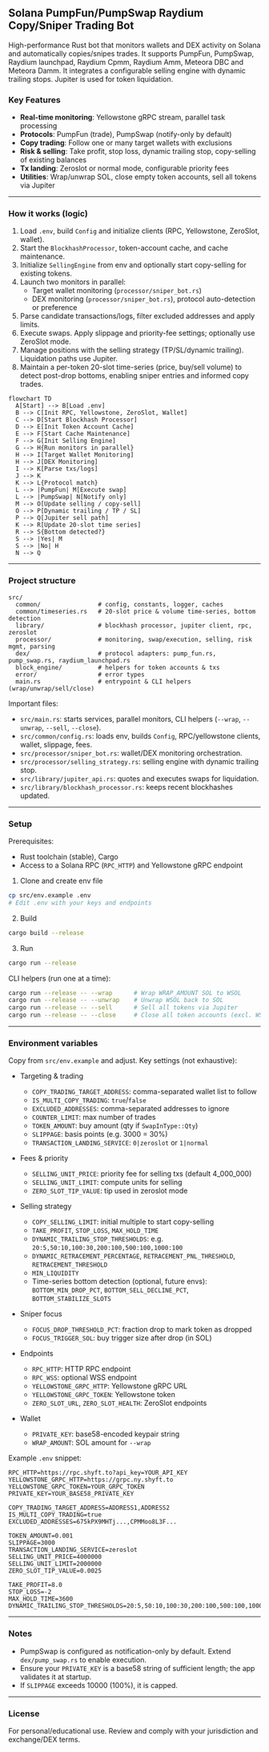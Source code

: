 ## Solana PumpFun/PumpSwap Raydium Copy/Sniper Trading Bot

High-performance Rust bot that monitors wallets and DEX activity on Solana and automatically copies/snipes trades. It supports PumpFun, PumpSwap,  Raydium launchpad, Raydium Cpmm, Raydium Amm, Meteora DBC and Meteora Damm. It integrates a configurable selling engine with dynamic trailing stops. Jupiter is used for token liquidation.

### Key Features

- **Real-time monitoring**: Yellowstone gRPC stream, parallel task processing
- **Protocols**: PumpFun (trade), PumpSwap (notify-only by default)
- **Copy trading**: Follow one or many target wallets with exclusions
- **Risk & selling**: Take profit, stop loss, dynamic trailing stop, copy-selling of existing balances
- **Tx landing**: Zeroslot or normal mode, configurable priority fees
- **Utilities**: Wrap/unwrap SOL, close empty token accounts, sell all tokens via Jupiter

---

### How it works (logic)

1. Load `.env`, build `Config` and initialize clients (RPC, Yellowstone, ZeroSlot, wallet).
2. Start the `BlockhashProcessor`, token-account cache, and cache maintenance.
3. Initialize `SellingEngine` from env and optionally start copy-selling for existing tokens.
4. Launch two monitors in parallel:
   - Target wallet monitoring (`processor/sniper_bot.rs`)
   - DEX monitoring (`processor/sniper_bot.rs`), protocol auto-detection or preference
5. Parse candidate transactions/logs, filter excluded addresses and apply limits.
6. Execute swaps. Apply slippage and priority-fee settings; optionally use ZeroSlot mode.
7. Manage positions with the selling strategy (TP/SL/dynamic trailing). Liquidation paths use Jupiter.
8. Maintain a per-token 20-slot time-series (price, buy/sell volume) to detect post-drop bottoms, enabling sniper entries and informed copy trades.

```mermaid
flowchart TD
  A[Start] --> B[Load .env]
  B --> C[Init RPC, Yellowstone, ZeroSlot, Wallet]
  C --> D[Start Blockhash Processor]
  D --> E[Init Token Account Cache]
  E --> F[Start Cache Maintenance]
  F --> G[Init Selling Engine]
  G --> H{Run monitors in parallel}
  H --> I[Target Wallet Monitoring]
  H --> J[DEX Monitoring]
  I --> K[Parse txs/logs]
  J --> K
  K --> L{Protocol match}
  L --> |PumpFun| M[Execute swap]
  L --> |PumpSwap| N[Notify only]
  M --> O[Update selling / copy-sell]
  O --> P[Dynamic trailing / TP / SL]
  P --> Q[Jupiter sell path]
  K --> R[Update 20-slot time series]
  R --> S{Bottom detected?}
  S --> |Yes| M
  S --> |No| H
  N --> Q
```

---

### Project structure

```
src/
  common/                # config, constants, logger, caches
  common/timeseries.rs   # 20-slot price & volume time-series, bottom detection
  library/               # blockhash processor, jupiter client, rpc, zeroslot
  processor/             # monitoring, swap/execution, selling, risk mgmt, parsing
  dex/                   # protocol adapters: pump_fun.rs, pump_swap.rs, raydium_launchpad.rs
  block_engine/          # helpers for token accounts & txs
  error/                 # error types
  main.rs                # entrypoint & CLI helpers (wrap/unwrap/sell/close)
```

Important files:

- `src/main.rs`: starts services, parallel monitors, CLI helpers (`--wrap`, `--unwrap`, `--sell`, `--close`).
- `src/common/config.rs`: loads env, builds `Config`, RPC/yellowstone clients, wallet, slippage, fees.
- `src/processor/sniper_bot.rs`: wallet/DEX monitoring orchestration.
- `src/processor/selling_strategy.rs`: selling engine with dynamic trailing stop.
- `src/library/jupiter_api.rs`: quotes and executes swaps for liquidation.
- `src/library/blockhash_processor.rs`: keeps recent blockhashes updated.

---

### Setup

Prerequisites:

- Rust toolchain (stable), Cargo
- Access to a Solana RPC (`RPC_HTTP`) and Yellowstone gRPC endpoint

1) Clone and create env file

```bash
cp src/env.example .env
# Edit .env with your keys and endpoints
```

2) Build

```bash
cargo build --release
```

3) Run

```bash
cargo run --release
```

CLI helpers (run one at a time):

```bash
cargo run --release -- --wrap      # Wrap WRAP_AMOUNT SOL to WSOL
cargo run --release -- --unwrap    # Unwrap WSOL back to SOL
cargo run --release -- --sell      # Sell all tokens via Jupiter
cargo run --release -- --close     # Close all token accounts (excl. WSOL with balance)
```

---

### Environment variables

Copy from `src/env.example` and adjust. Key settings (not exhaustive):

- Targeting & trading
  - `COPY_TRADING_TARGET_ADDRESS`: comma-separated wallet list to follow
  - `IS_MULTI_COPY_TRADING`: `true`/`false`
  - `EXCLUDED_ADDRESSES`: comma-separated addresses to ignore
  - `COUNTER_LIMIT`: max number of trades
  - `TOKEN_AMOUNT`: buy amount (qty if `SwapInType::Qty`)
  - `SLIPPAGE`: basis points (e.g. 3000 = 30%)
  - `TRANSACTION_LANDING_SERVICE`: `0|zeroslot` or `1|normal`

- Fees & priority
  - `SELLING_UNIT_PRICE`: priority fee for selling txs (default 4_000_000)
  - `SELLING_UNIT_LIMIT`: compute units for selling
  - `ZERO_SLOT_TIP_VALUE`: tip used in zeroslot mode

- Selling strategy
  - `COPY_SELLING_LIMIT`: initial multiple to start copy-selling
  - `TAKE_PROFIT`, `STOP_LOSS`, `MAX_HOLD_TIME`
  - `DYNAMIC_TRAILING_STOP_THRESHOLDS`: e.g. `20:5,50:10,100:30,200:100,500:100,1000:100`
  - `DYNAMIC_RETRACEMENT_PERCENTAGE`, `RETRACEMENT_PNL_THRESHOLD`, `RETRACEMENT_THRESHOLD`
  - `MIN_LIQUIDITY`
  - Time-series bottom detection (optional, future envs): `BOTTOM_MIN_DROP_PCT`, `BOTTOM_SELL_DECLINE_PCT`, `BOTTOM_STABILIZE_SLOTS`

- Sniper focus
  - `FOCUS_DROP_THRESHOLD_PCT`: fraction drop to mark token as dropped
  - `FOCUS_TRIGGER_SOL`: buy trigger size after drop (in SOL)

- Endpoints
  - `RPC_HTTP`: HTTP RPC endpoint
  - `RPC_WSS`: optional WSS endpoint
  - `YELLOWSTONE_GRPC_HTTP`: Yellowstone gRPC URL
  - `YELLOWSTONE_GRPC_TOKEN`: Yellowstone token
  - `ZERO_SLOT_URL`, `ZERO_SLOT_HEALTH`: ZeroSlot endpoints

- Wallet
  - `PRIVATE_KEY`: base58-encoded keypair string
  - `WRAP_AMOUNT`: SOL amount for `--wrap`

Example `.env` snippet:

```env
RPC_HTTP=https://rpc.shyft.to?api_key=YOUR_API_KEY
YELLOWSTONE_GRPC_HTTP=https://grpc.ny.shyft.to
YELLOWSTONE_GRPC_TOKEN=YOUR_GRPC_TOKEN
PRIVATE_KEY=YOUR_BASE58_PRIVATE_KEY

COPY_TRADING_TARGET_ADDRESS=ADDRESS1,ADDRESS2
IS_MULTI_COPY_TRADING=true
EXCLUDED_ADDRESSES=675kPX9MHTj...,CPMMoo8L3F...

TOKEN_AMOUNT=0.001
SLIPPAGE=3000
TRANSACTION_LANDING_SERVICE=zeroslot
SELLING_UNIT_PRICE=4000000
SELLING_UNIT_LIMIT=2000000
ZERO_SLOT_TIP_VALUE=0.0025

TAKE_PROFIT=8.0
STOP_LOSS=-2
MAX_HOLD_TIME=3600
DYNAMIC_TRAILING_STOP_THRESHOLDS=20:5,50:10,100:30,200:100,500:100,1000:100
```

---

### Notes

- PumpSwap is configured as notification-only by default. Extend `dex/pump_swap.rs` to enable execution.
- Ensure your `PRIVATE_KEY` is a base58 string of sufficient length; the app validates it at startup.
- If `SLIPPAGE` exceeds 10000 (100%), it is capped.

---

### License

For personal/educational use. Review and comply with your jurisdiction and exchange/DEX terms.
